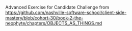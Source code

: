 Advanced Exercise for Candidate Challenge from https://github.com/nashville-software-school/client-side-mastery/blob/cohort-30/book-2-the-neophyte/chapters/OBJECTS_AS_THINGS.md